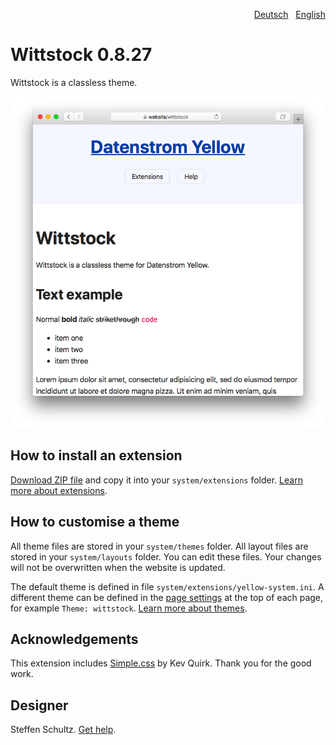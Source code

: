 <p align="right"><a href="README-de.md">Deutsch</a> &nbsp; <a href="README.md">English</a></p>

# Wittstock 0.8.27

Wittstock is a classless theme.

<p align="center"><img src="wittstock-screenshot.png?raw=true" alt="Screenshot"></p>

## How to install an extension

[Download ZIP file](https://github.com/schulle4u/yellow-wittstock/archive/main.zip) and copy it into your `system/extensions` folder. [Learn more about extensions](https://github.com/annaesvensson/yellow-update).

## How to customise a theme

All theme files are stored in your `system/themes` folder. All layout files are stored in your `system/layouts` folder. You can edit these files. Your changes will not be overwritten when the website is updated.

The default theme is defined in file `system/extensions/yellow-system.ini`. A different theme can be defined in the [page settings](https://github.com/annaesvensson/yellow-core#settings-page) at the top of each page, for example `Theme: wittstock`. [Learn more about themes](https://datenstrom.se/yellow/help/how-to-customise-a-theme).

## Acknowledgements

This extension includes [Simple.css](https://github.com/kevquirk/simple.css) by Kev Quirk. Thank you for the good work.

## Designer

Steffen Schultz. [Get help](https://datenstrom.se/yellow/help/).
